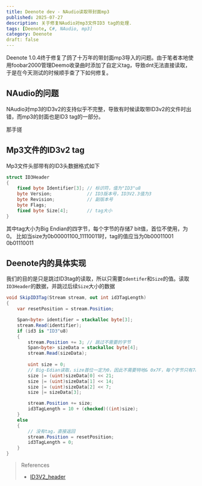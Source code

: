```yaml
---
title: Deenote dev - NAudio读取带封面mp3
published: 2025-07-27
description: 关于修复NAudio对mp3文件ID3 tag的处理.
tags: [Deenote, C#, NAudio, mp3]
category: Deenote
draft: false
---
```


Deenote 1.0.4终于修复了鸽了十万年的带封面mp3导入的问题。由于笔者本地使用foobar2000管理Deemo收录曲时添加了自定义tag，导致dnt无法直接读取，于是在今天测试的时候顺手查了下如何修复。

## NAudio的问题

NAudio对mp3的ID3v2的支持似乎不完整，导致有时候读取带ID3v2的文件时出错，而mp3的封面也是ID3 tag的一部分。

那手搓

## Mp3文件的ID3v2 tag

Mp3文件头部带有的ID3头数据格式如下
``` csharp
struct ID3Header
{
    fixed byte Identifier[3]; // 标识符，值为"ID3"u8
    byte Version;             // ID3版本号，ID3V2.3值为3
    byte Revision;            // 副版本号
    byte Flags;
    fixed byte Size[4];       // tag大小
}
```

其中tag大小为Big Endian的四字节，每个字节的存储7 bit值，首位不使用，为0。
比如当size为0b00001100_11110011时，tag的值应当为0b00011001 0b01110011



## Deenote内的具体实现

我们的目的是只是跳过ID3tag的读取，所以只需要`Identifer`和`Size`的值。读取`ID3Header`的数据，并跳过后续`Size`大小的数据

``` csharp
void SkipID3Tag(Stream stream, out int id3TagLength)
{
    var resetPosition = stream.Position;

    Span<byte> identifier = stackalloc byte[3];
    stream.Read(identifier);
    if (id3 is "ID3"u8)
    {
        stream.Position += 3; // 跳过不需要的字节
        Span<byte> sizeData = stackalloc byte[4];
        stream.Read(sizeData);
        
        uint size = 0;
        // Big-Edian读取，size首位一定为0，因此不需要特地& 0x7F，每个字节只有7bits值，因此左移7的倍数
        size |= (uint)sizeData[0] << 21;
        size |= (uint)sizeData[1] << 14;
        size |= (uint)sizeData[2] << 7;
        size |= sizeData[3];

        stream.Position += size;
        id3TagLength = 10 + (checked)((int)size);
    }
    else
    {
        // 没有tag，直接返回
        stream.Position = resetPosition;
        id3TagLength = 0;
    }
}
```

> References
> - [ID3V2_header](https://id3.org/id3v2.3.0#ID3v2_header)
